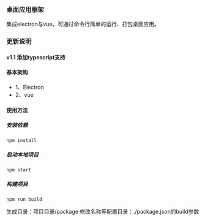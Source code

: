 ### 桌面应用框架
集成electron与vue，可通过命令行简单的运行、打包桌面应用。

### 更新说明
#### v1.1 添加typescript支持

#### 基本架构
* 1、Electron
* 2、vue

#### 使用方法
##### 安装依赖
~~~
npm install
~~~

##### 启动本地项目
~~~
npm start
~~~

##### 构建项目
~~~
npm run build
~~~
生成目录：项目目录/package
修改名称等配置目录：./package.json的build参数

